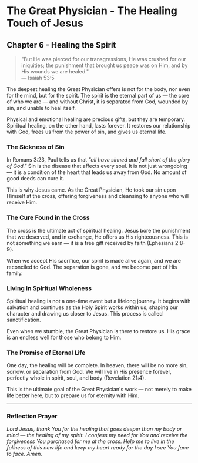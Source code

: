 # The Great Physician - The Healing Touch of Jesus

## Chapter 6 - Healing the Spirit

> "But He was pierced for our transgressions, He was crushed for our iniquities; the punishment that brought us peace was on Him, and by His wounds we are healed."  
> — Isaiah 53:5

The deepest healing the Great Physician offers is not for the body, nor even for the mind, but for the spirit. The spirit is the eternal part of us — the core of who we are — and without Christ, it is separated from God, wounded by sin, and unable to heal itself.

Physical and emotional healing are precious gifts, but they are temporary. Spiritual healing, on the other hand, lasts forever. It restores our relationship with God, frees us from the power of sin, and gives us eternal life.

### The Sickness of Sin

In Romans 3:23, Paul tells us that *"all have sinned and fall short of the glory of God."* Sin is the disease that affects every soul. It is not just wrongdoing — it is a condition of the heart that leads us away from God. No amount of good deeds can cure it.

This is why Jesus came. As the Great Physician, He took our sin upon Himself at the cross, offering forgiveness and cleansing to anyone who will receive Him.

### The Cure Found in the Cross

The cross is the ultimate act of spiritual healing. Jesus bore the punishment that we deserved, and in exchange, He offers us His righteousness. This is not something we earn — it is a free gift received by faith (Ephesians 2:8-9).

When we accept His sacrifice, our spirit is made alive again, and we are reconciled to God. The separation is gone, and we become part of His family.

### Living in Spiritual Wholeness

Spiritual healing is not a one-time event but a lifelong journey. It begins with salvation and continues as the Holy Spirit works within us, shaping our character and drawing us closer to Jesus. This process is called sanctification.

Even when we stumble, the Great Physician is there to restore us. His grace is an endless well for those who belong to Him.

### The Promise of Eternal Life

One day, the healing will be complete. In heaven, there will be no more sin, sorrow, or separation from God. We will live in His presence forever, perfectly whole in spirit, soul, and body (Revelation 21:4).

This is the ultimate goal of the Great Physician's work — not merely to make life better here, but to prepare us for eternity with Him.

---

### Reflection Prayer

*Lord Jesus, thank You for the healing that goes deeper than my body or mind — the healing of my spirit. I confess my need for You and receive the forgiveness You purchased for me at the cross. Help me to live in the fullness of this new life and keep my heart ready for the day I see You face to face. Amen.*
